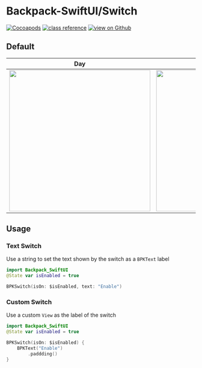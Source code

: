 # Backpack-SwiftUI/Switch

[![Cocoapods](https://img.shields.io/cocoapods/v/Backpack-SwiftUI.svg?style=flat)](hhttps://cocoapods.org/pods/Backpack-SwiftUI)
[![class reference](https://img.shields.io/badge/Class%20reference-iOS-blue)](https://backpack.github.io/ios/versions/latest/swiftui/Structs/BPKSwitch.html)
[![view on Github](https://img.shields.io/badge/Source%20code-GitHub-lightgrey)](https://github.com/backpack/ios/tree/main/Backpack-SwiftUI/Switch)

## Default

| Day | Night |
| --- | --- |
| <img src="https://raw.githubusercontent.com/backpack/ios/main/screenshots/iPhone-swiftui_switch___default_lm.png" alt="" width="375" /> |<img src="https://raw.githubusercontent.com/backpack/ios/main/screenshots/iPhone-swiftui_switch___default_dm.png" alt="" width="375" /> |

## Usage

### Text Switch
Use a string to set the text shown by the switch as a `BPKText` label

```swift
import Backpack_SwiftUI
@State var isEnabled = true

BPKSwitch(isOn: $isEnabled, text: "Enable")
```

### Custom Switch
Use a custom `View` as the label of the switch

```swift
import Backpack_SwiftUI
@State var isEnabled = true

BPKSwitch(isOn: $isEnabled) {
    BPKText("Enable")
        .paddding()
}
```
